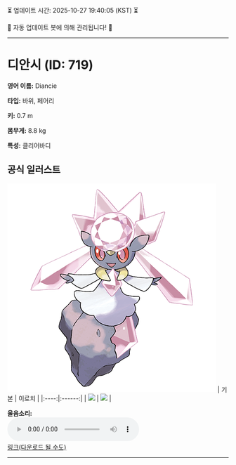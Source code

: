 
⏳ 업데이트 시간: 2025-10-27 19:40:05 (KST) ⏳

🤖 자동 업데이트 봇에 의해 관리됩니다! 🤖

---

# 디안시 (ID: 719)
**영어 이름:** Diancie

**타입:** 바위, 페어리

**키:** 0.7 m

**몸무게:** 8.8 kg

**특성:** 클리어바디

## 공식 일러스트
![](https://raw.githubusercontent.com/PokeAPI/sprites/master/sprites/pokemon/other/official-artwork/719.png)
| 기본 | 이로치 |
|:----:|:------:|
| <img src="http://play.pokemonshowdown.com/sprites/ani/diancie.gif" width="200"> | <img src="http://play.pokemonshowdown.com/sprites/ani-shiny/diancie.gif" width="200"> |

**울음소리:**<br><audio controls src="https://raw.githubusercontent.com/PokeAPI/cries/main/cries/pokemon/latest/719.ogg"></audio><br> [링크(다운로드 될 수도)](https://raw.githubusercontent.com/PokeAPI/cries/main/cries/pokemon/latest/719.ogg)


---
